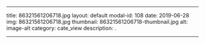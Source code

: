 
---
title: 86321561206718.jpg
layout: default
modal-id: 108
date: 2019-06-28
img: 86321561206718.jpg
thumbnail: 86321561206718-thumbnail.jpg
alt: image-alt
category: cate_view
description: .

---
